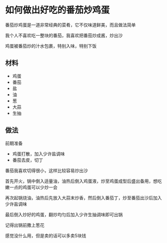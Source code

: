 # 如何做出好吃的番茄炒鸡蛋

番茄炒鸡蛋是一道非常经典的菜肴，它不仅味道鲜美，而且做法简单

我个人不喜欢吃一整块的番茄，我喜欢把番茄炒成酱，炒出沙

鸡蛋被番茄炒的汁水包裹，特别入味，特别下饭

## 材料

- 鸡蛋
- 番茄
- 盐
- 油
- 葱
- 大蒜
- 生抽

## 做法

前期准备

- 鸡蛋打散，加入少许盐调味
- 番茄去皮，切丁

番茄我喜欢切得很小，这样比较容易炒出沙

首先开火，锅中倒入适量油，油热后倒入鸡蛋液，炒至鸡蛋成型后盛出备用，想吃嫩一点的鸡蛋可以少炒一会

再次起锅烧油，油热后先放入大蒜末炒香，然后倒入番茄丁，炒至番茄出沙后加入少许盐调味

最后倒入炒好的鸡蛋，翻炒均匀后加入少许生抽调味即可出锅

记得出锅前撒上葱花

感觉没什么用，但是卖的话可以多卖5块钱
